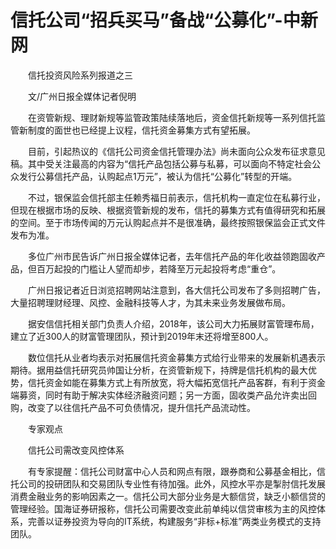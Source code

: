 # 信托公司“招兵买马”备战“公募化”-中新网

　　信托投资风险系列报道之三

　　文/广州日报全媒体记者倪明

　　在资管新规、理财新规等监管政策陆续落地后，资金信托新规等一系列信托监管新制度的面世也已经提上议程，信托资金募集方式有望拓展。

　　目前，引起热议的《信托公司资金信托管理办法》尚未面向公众发布征求意见稿。其中受关注最高的内容为“信托产品包括公募与私募，可以面向不特定社会公众发行公募信托产品，认购起点1万元”，被认为信托“公募化”转型的开端。

　　不过，银保监会信托部主任赖秀福日前表示，信托机构一直定位在私募行业，但现在根据市场的反映、根据资管新规的发布，信托的募集方式有值得研究和拓展的空间。至于市场传闻的万元认购起点并不是很准确，最终按照银保监会正式文件发布为准。

　　多位广州市民告诉广州日报全媒体记者，去年信托产品的年化收益领跑固收产品，但百万起投的门槛让人望而却步，若降至万元起投将考虑“重仓”。

　　广州日报记者近日浏览招聘网站注意到，各大信托公司发布了多则招聘广告，大量招聘理财经理、风控、金融科技等人才，为其未来业务发展做布局。

　　据安信信托相关部门负责人介绍，2018年，该公司大力拓展财富管理布局，建立了近300人的财富管理团队，预计到2019年末还将增至800人。

　　数位信托从业者均表示对拓展信托资金募集方式给行业带来的发展新机遇表示期待。据用益信托研究员帅国让分析，在资管新规下，持牌是信托机构的最大优势，信托资金如能在募集方式上有所放宽，将大幅拓宽信托产品客群，有利于资金端募资，同时有助于解决实体经济融资问题；另一方面，固收类产品允许卖出回购，改变了以往信托产品不可负债情况，提升信托产品流动性。

　　专家观点

　　信托公司需改变风控体系

　　有专家提醒：信托公司财富中心人员和网点有限，跟券商和公募基金相比，信托公司的投研团队和交易团队专业性有待加强。此外，风控水平亦是掣肘信托发展消费金融业务的影响因素之一。信托公司大部分业务是大额信贷，缺乏小额信贷的管理经验。国海证券研报称，信托公司需要改变此前单纯以信贷审核为主的风控体系，完善以证券投资为导向的IT系统，构建服务“非标+标准”两类业务模式的支持团队。
